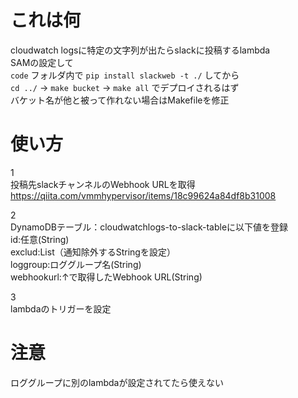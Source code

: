# これは何

cloudwatch logsに特定の文字列が出たらslackに投稿するlambda  
SAMの設定して  
`code` フォルダ内で `pip install slackweb -t ./` してから  
`cd ../` → `make bucket` → `make all` でデプロイされるはず  
バケット名が他と被って作れない場合はMakefileを修正

# 使い方

1  
投稿先slackチャンネルのWebhook URLを取得  
https://qiita.com/vmmhypervisor/items/18c99624a84df8b31008  

2    
DynamoDBテーブル：cloudwatchlogs-to-slack-tableに以下値を登録  
id:任意(String)  
exclud:List（通知除外するStringを設定）  
loggroup:ロググループ名(String)  
webhookurl:↑で取得したWebhook URL(String)

3  
lambdaのトリガーを設定  
# 注意

ロググループに別のlambdaが設定されてたら使えない